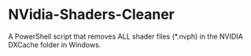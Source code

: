 # NVidia-Shaders-Cleaner
A PowerShell script that removes ALL shader files (*.nvph) in the NVIDIA DXCache folder in Windows.

